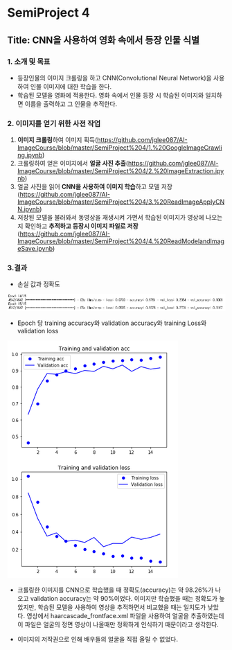 # SemiProject 4

## Title: **CNN을 사용하여 영화 속에서 등장 인물 식별**


### 1. **소개** 및 목표

- 등장인물의 이미지 크롤링을 하고 CNN(Convolutional Neural Network)을 사용하여 인물 이미지에 대한 학습을 한다.
- 학습된 모델을 영화에 적용한다. 영화 속에서 인물 등장 시 학습된 이미지와 일치하면 이름을 출력하고 그 인물을 추적한다.


### 2. 이미지를 얻기 위한 사전 작업

1. **이미지 크롤링**하여 이미지 획득(https://github.com/jglee087/AI-ImageCourse/blob/master/SemiProject%204/1.%20GoogleImageCrawling.ipynb)
2. 크롤링하여 얻은 이미지에서 **얼굴 사진 추출**(https://github.com/jglee087/AI-ImageCourse/blob/master/SemiProject%204/2.%20ImageExtraction.ipynb)
3. 얼굴 사진을 읽어 **CNN을 사용하여 이미지 학습**하고 모델 저장(https://github.com/jglee087/AI-ImageCourse/blob/master/SemiProject%204/3.%20ReadImageApplyCNN.ipynb)
4. 저장된 모델을 불러와서 동영상을 재생시켜 가면서 학습된 이미지가 영상에 나오는지 확인하고 **추적하고 등장시 이미지 파일로 저장**(https://github.com/jglee087/AI-ImageCourse/blob/master/SemiProject%204/4.%20ReadModelandImageSave.ipynb)



### 3.결과

- 손실 값과 정확도

![](./img/1.png)



- Epoch 당 training accuracy와 validation accuracy와 training Loss와 validation loss

![](./img/2.png)

- 크롤링한 이미지를 CNN으로 학습했을 때 정확도(accuracy)는 약 98.26%가 나오고 validation accuracy는 약 90%이었다. 이미지만 학습했을 때는 정확도가 높았지만, 학습된 모델을 사용하여 영상을 추적하면서 비교했을 때는 일치도가 낮았다. 영상에서 haarcascade_frontface.xml 파일을 사용하여 얼굴을 추출하였는데 이 파일은 얼굴의 정면 영상이 나올때만 정확하게 인식하기 때문이라고 생각한다.

- 이미지의 저작권으로 인해 배우들의 얼굴을 직접 올릴 수 없었다.
